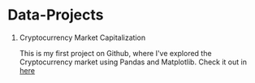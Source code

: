 # Data-Projects
1. Cryptocurrency Market Capitalization

	This is my first project on Github, where I've explored the Cryptocurrency market using Pandas and Matplotlib. Check it out in [here](https://colab.research.google.com/drive/1W6yMdCpuRqx2CTcKCtehRthVIELcI4pi#scrollTo=305a853b)
